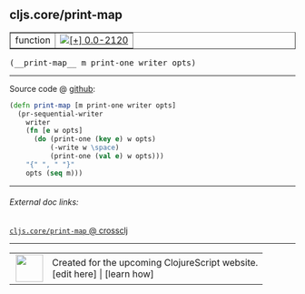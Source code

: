 ## cljs.core/print-map



 <table border="1">
<tr>
<td>function</td>
<td><a href="https://github.com/cljsinfo/cljs-api-docs/tree/0.0-2120"><img valign="middle" alt="[+] 0.0-2120" title="Added in 0.0-2120" src="https://img.shields.io/badge/+-0.0--2120-lightgrey.svg"></a> </td>
</tr>
</table>


 <samp>
(__print-map__ m print-one writer opts)<br>
</samp>

---







Source code @ [github](https://github.com/clojure/clojurescript/blob/r3196/src/cljs/cljs/core.cljs#L8648-L8656):

```clj
(defn print-map [m print-one writer opts]
  (pr-sequential-writer
    writer
    (fn [e w opts]
      (do (print-one (key e) w opts)
          (-write w \space)
          (print-one (val e) w opts)))
    "{" ", " "}"
    opts (seq m)))
```

<!--
Repo - tag - source tree - lines:

 <pre>
clojurescript @ r3196
└── src
    └── cljs
        └── cljs
            └── <ins>[core.cljs:8648-8656](https://github.com/clojure/clojurescript/blob/r3196/src/cljs/cljs/core.cljs#L8648-L8656)</ins>
</pre>

-->

---



###### External doc links:

[`cljs.core/print-map` @ crossclj](http://crossclj.info/fun/cljs.core.cljs/print-map.html)<br>

---

 <table>
<tr><td>
<img valign="middle" align="right" width="48px" src="http://i.imgur.com/Hi20huC.png">
</td><td>
Created for the upcoming ClojureScript website.<br>
[edit here] | [learn how]
</td></tr></table>

[edit here]:https://github.com/cljsinfo/cljs-api-docs/blob/master/cljsdoc/cljs.core/print-map.cljsdoc
[learn how]:https://github.com/cljsinfo/cljs-api-docs/wiki/cljsdoc-files

<!--

This information was too distracting to show to readers, but I'll leave it
commented here since it is helpful to:

- pretty-print the data used to generate this document
- and show how to retrieve that data



The API data for this symbol:

```clj
{:ns "cljs.core",
 :name "print-map",
 :type "function",
 :signature ["[m print-one writer opts]"],
 :source {:code "(defn print-map [m print-one writer opts]\n  (pr-sequential-writer\n    writer\n    (fn [e w opts]\n      (do (print-one (key e) w opts)\n          (-write w \\space)\n          (print-one (val e) w opts)))\n    \"{\" \", \" \"}\"\n    opts (seq m)))",
          :title "Source code",
          :repo "clojurescript",
          :tag "r3196",
          :filename "src/cljs/cljs/core.cljs",
          :lines [8648 8656]},
 :full-name "cljs.core/print-map",
 :full-name-encode "cljs.core/print-map",
 :history [["+" "0.0-2120"]]}

```

Retrieve the API data for this symbol:

```clj
;; from Clojure REPL
(require '[clojure.edn :as edn])
(-> (slurp "https://raw.githubusercontent.com/cljsinfo/cljs-api-docs/catalog/cljs-api.edn")
    (edn/read-string)
    (get-in [:symbols "cljs.core/print-map"]))
```

-->
